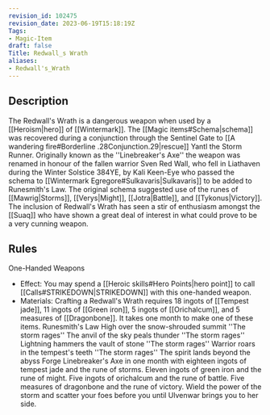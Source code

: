 ```yaml
---
revision_id: 102475
revision_date: 2023-06-19T15:18:19Z
Tags:
- Magic-Item
draft: false
Title: Redwall_s Wrath
aliases:
- Redwall's_Wrath
---
```

## Description
The Redwall's Wrath is a dangerous weapon when used by a [[Heroism|hero]] of [[Wintermark]]. The [[Magic items#Schema|schema]] was recovered during a conjunction through the Sentinel Gate to [[A wandering fire#Borderline .28Conjunction.29|rescue]] Yantl the Storm Runner. Originally known as the ''Linebreaker's Axe'' the weapon was renamed in honour of the fallen warrior Sven Red Wall, who fell in Liathaven during the Winter Solstice 384YE, by Kali Keen-Eye who passed the schema to [[Wintermark Egregore#Sulkavaris|Sulkavaris]] to be added to Runesmith's Law.
The original schema suggested use of the runes of [[Mawrig|Storms]], [[Verys|Might]], [[Jotra|Battle]], and [[Tykonus|Victory]]. The inclusion of Redwall's Wrath has seen a stir of enthusiasm amongst the [[Suaq]] who have shown a great deal of interest in what could prove to be a very cunning weapon.
## Rules
One-Handed Weapons
* Effect: You may spend a [[Heroic skills#Hero Points|hero point]] to call [[Calls#STRIKEDOWN|STRIKEDOWN]] with this one-handed weapon.
* Materials: Crafting a Redwall's Wrath requires 18 ingots of [[Tempest jade]], 11 ingots of [[Green iron]], 5 ingots of [[Orichalcum]], and 5 measures of [[Dragonbone]]. It takes one month to make one of these items.
Runesmith's Law
High over the snow-shrouded summit
''The storm rages''
The anvil of the sky peals thunder
''The storm rages''
Lightning hammers the vault of stone
''The storm rages''
Warrior roars in the tempest's teeth
''The storm rages''
The spirit lands beyond the abyss
Forge Linebreaker's Axe in one month with eighteen ingots of tempest jade and the rune of storms. Eleven ingots of green iron and the rune of might. Five ingots of orichalcum and the rune of battle. Five measures of dragonbone and the rune of victory.
Wield the power of the storm and scatter your foes before you until Ulvenwar brings you to her side.